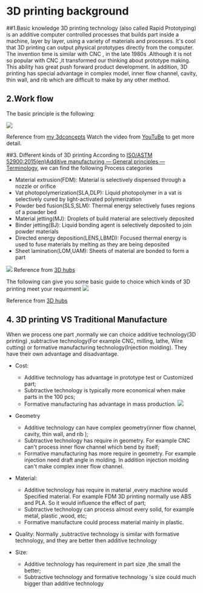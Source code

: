 # 3D printing background

##1.Basic knowledge
3D printing technology (also called Rapid Prototyping) is an additive computer controlled processes that builds part inside a machine, layer by layer, using a variety of materials and processes. It's cool that 3D printing can output physical prototypes directly from the computer. The invention time is similar with CNC , in the late 1980s .Although it is not so popular with CNC ,it transformed our thinking about prototype making. This ability has great push forward product development. In addition, 3D printing has special advantage in complex model, inner flow channel, cavity, thin wall, and rib which are difficult to make by any other method.

## 2.Work flow

The basic principle is the following:

![](https://gitlab.com/picbed/bed/uploads/726cd0c70866e257241b6f8ed0dada49/How-3D-Printing-Works--1030x309.png)

Reference from [my 3dconcepts](http://my3dconcepts.com/explore/how-3d-printing-works/)
Watch the video from [YouTuBe](https://www.youtube.com/watch?v=Llgko_GpXbI) to get more detail.

##3. Different kinds of 3D printing
 According to [ISO/ASTM 52900:2015(en)Additive manufacturing — General principles — Terminology](https://www.iso.org/obp/ui/#iso:std:iso-astm:52900:ed-1:v1:en:term:2.1.2), we can find the following Process categories

* Material extrusion(FDM):  Material is selectively dispensed through a nozzle or orifice
* Vat photopolymerization(SLA,DLP):  Liquid photopolymer in a vat is selectively cured by light-activated polymerization
* Powder bed fusion(SLS,SLM):  Thermal energy selectively fuses regions of a powder bed 
* Material jetting(MJ):  Droplets of build material are selectively deposited
* Binder jetting(BJ):  Liquid bonding agent is selectively deposited to join powder materials
* Directed energy deposition(LENS,LBMD):  Focused thermal energy is used to fuse materials by melting as they are being deposited
* Sheet lamination(LOM,UAM):  Sheets of material are bonded to form a part 

![](https://gitlab.com/picbed/bed/uploads/f2fde33c0971363a778ec835432f4f62/Additive_Manufacturing_Technologies_Poster.jpg)
Reference from [3D hubs](https://www.3dhubs.com/guides/3d-printing/) 
 
The following can give you some basic guide to choice which kinds of 3D printing  meet your requirment
![](https://gitlab.com/picbed/bed/uploads/7bff2cde2521b6c4b048eed3b1381045/2-functional.png)

Reference from [3D hubs](https://www.3dhubs.com/guides/3d-printing/)

## 4. 3D printing VS Traditional Manufacture
When we process one part ,normally we can choice additive technology(3D printing) ,subtractive technology(For example CNC, milling, lathe, Wire cutting) or formative manufacturing technology(Injection molding). They have their own advantage and disadvantage.

* Cost: 
    * Additive technology has advantage in prototype test or Customized part;
    * Subtractive technology is typically more economical when make parts in the 100 pcs;
    * Formative manufacturing has advantage in mass production.
![](https://gitlab.com/picbed/bed/uploads/34ce15c03fb33e4da820b20ad2b9584e/WX20190619-132652_2x.png)

    
* Geometry
    *  Additive technology can have complex geometry(inner flow channel, cavity, thin wall, and rib );
    *  Subtractive technology has require in geometry. For example  CNC can't process inner flow channel which bend by itself;
    *   Formative manufacturing has more require in geometry. For example injection need draft angle in molding. In addition injection molding can't make complex inner flow channel.
* Material:  
    *  Additive technology has require in material ,every machine would Specified material. For example FDM 3D printing normally use ABS and PLA. So it would influence the effect of part;
    * Subtractive technology can process almost every solid, for example metal, plastic ,wood, etc;
    * Formative manufacture could process material mainly in plastic.
* Quality: Normally ,subtractive technology is similar with formative technology, and they are better then additive technology
* Size: 
    * Additive technology has requirement in part size ,the small the better;
    * Subtractive technology and formative technology 's size could much bigger than additive technology




